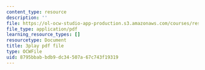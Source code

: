 ```yaml
---
content_type: resource
description: ''
file: https://ol-ocw-studio-app-production.s3.amazonaws.com/courses/res-18-006-calculus-revisited-single-variable-calculus-fall-2010/8795bbabbdb9dc34507a67c743f19319_FdwTROVfEPE.pdf
file_type: application/pdf
learning_resource_types: []
resourcetype: Document
title: 3play pdf file
type: OCWFile
uid: 8795bbab-bdb9-dc34-507a-67c743f19319
---
```

